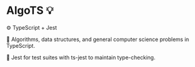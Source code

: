 # AlgoTS 💡

⚙️ TypeScript + Jest

📖 Algorithms, data structures, and general computer science problems in TypeScript.

🧪 Jest for test suites with ts-jest to maintain type-checking.
